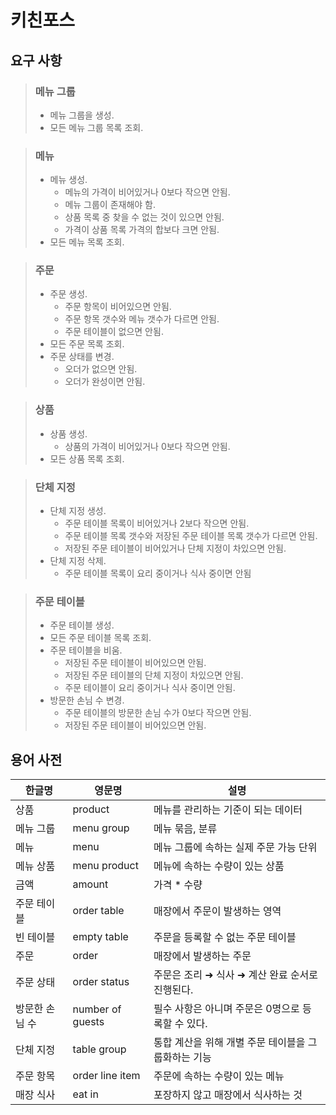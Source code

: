 # 키친포스

## 요구 사항
> ### 메뉴 그룹
> * 메뉴 그룹을 생성.
> * 모든 메뉴 그룹 목록 조회.

> ### 메뉴
> * 메뉴 생성.
>   - 메뉴의 가격이 비어있거나 0보다 작으면 안됨.
>   - 메뉴 그룹이 존재해야 함.
>   - 상품 목록 중 찾을 수 없는 것이 있으면 안됨.
>   - 가격이 상품 목록 가격의 합보다 크면 안됨.
> * 모든 메뉴 목록 조회.

> ### 주문
> * 주문 생성.
>   - 주문 항목이 비어있으면 안됨.
>   - 주문 항목 갯수와 메뉴 갯수가 다르면 안됨.
>   - 주문 테이블이 없으면 안됨.
> * 모든 주문 목록 조회.
> * 주문 상태를 변경.
>   - 오더가 없으면 안됨.
>   - 오더가 완성이면 안됨.

> ### 상품
> * 상품 생성.
>   - 상품의 가격이 비어있거나 0보다 작으면 안됨.
> * 모든 상품 목록 조회.
 
> ### 단체 지정
> * 단체 지정 생성.
>   - 주문 테이블 목록이 비어있거나 2보다 작으면 안됨.
>   - 주문 테이블 목록 갯수와 저장된 주문 테이블 목록 갯수가 다르면 안됨.
>   - 저장된 주문 테이블이 비어있거나 단체 지정이 차있으면 안됨.
> * 단체 지정 삭제.
>   - 주문 테이블 목록이 요리 중이거나 식사 중이면 안됨

> ### 주문 테이블
> * 주문 테이블 생성.
> * 모든 주문 테이블 목록 조회.
> * 주문 테이블을 비움.
>   - 저장된 주문 테이블이 비어있으면 안됨.
>   - 저장된 주문 테이블의 단체 지정이 차있으면 안됨.
>   - 주문 테이블이 요리 중이거나 식사 중이면 안됨.
> * 방문한 손님 수 변경.
>   - 주문 테이블의 방문한 손님 수가 0보다 작으면 안됨.
>   - 저장된 주문 테이블이 비어있으면 안됨.
 
## 용어 사전

| 한글명 | 영문명 | 설명 |
| --- | --- | --- |
| 상품 | product | 메뉴를 관리하는 기준이 되는 데이터 |
| 메뉴 그룹 | menu group | 메뉴 묶음, 분류 |
| 메뉴 | menu | 메뉴 그룹에 속하는 실제 주문 가능 단위 |
| 메뉴 상품 | menu product | 메뉴에 속하는 수량이 있는 상품 |
| 금액 | amount | 가격 * 수량 |
| 주문 테이블 | order table | 매장에서 주문이 발생하는 영역 |
| 빈 테이블 | empty table | 주문을 등록할 수 없는 주문 테이블 |
| 주문 | order | 매장에서 발생하는 주문 |
| 주문 상태 | order status | 주문은 조리 ➜ 식사 ➜ 계산 완료 순서로 진행된다. |
| 방문한 손님 수 | number of guests | 필수 사항은 아니며 주문은 0명으로 등록할 수 있다. |
| 단체 지정 | table group | 통합 계산을 위해 개별 주문 테이블을 그룹화하는 기능 |
| 주문 항목 | order line item | 주문에 속하는 수량이 있는 메뉴 |
| 매장 식사 | eat in | 포장하지 않고 매장에서 식사하는 것 |
